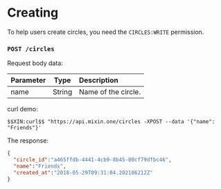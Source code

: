 # Creating

To help users create circles, you need the `CIRCLES:WRITE` permission.

### `POST /circles`

Request body data:

| Parameter | Type | Description |
| :----- | :----: | :---- |
| name | String | Name of the circle. |

curl demo:

```shell
$$XIN:curl$$ "https://api.mixin.one/circles -XPOST --data '{"name": "Friends"}'
```

The response:

```json
{
  "circle_id":"a465ffdb-4441-4cb9-8b45-00cf79dfbc46",
  "name":"Friends",
  "created_at":"2018-05-29T09:31:04.202186212Z"
}
```
